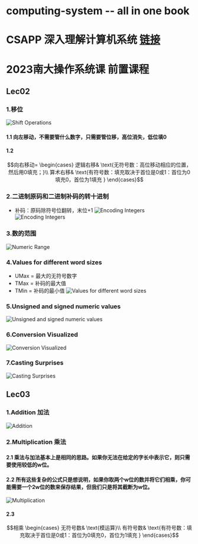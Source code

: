 # computing-system -- all in one book
# CSAPP 深入理解计算机系统 [链接](https://www.bilibili.com/video/BV1iW411d7hd/?p=2&vd_source=4eb88a68660d9a539bdb3f1863abf963)  
# 2023南大操作系统课 前置课程  
## Lec02
### 1.移位
![Shift Operations](lec02ShiftOpertions.png)
#### 1.1 向左移动，不需要管什么数字，只需要管位移，高位消失，低位填0  
#### 1.2 
$$向右移动=
\begin{cases}
逻辑右移& \text{无符号数：高位移动相应的位置，然后用0填充；}\\
算术右移& \text{有符号数：填充取决于首位是0或1：首位为0填充0，首位为1填充 }
\end{cases}$$  
 
### 2.二进制原码和二进制补码的转十进制
* 补码：原码除符号位翻转，末位+1
![Encoding Integers](lec02EncodingInteger.png)
![Encoding Integers](lec02ComplementExp.png "两个二进制补码转十进制案例")

### 3.数的范围
![Numeric Range](lec02NumericRange.png) 

### 4.Values for different word sizes
* UMax = 最大的无符号数字
* TMax = 补码的最大值
* TMin = 补码的最小值
![Values for different word sizes](lec02DifM.png) 

### 5.Unsigned and signed numeric values
![Unsigned and signed numeric values](lec02Usvalue.png) 

### 6.Conversion Visualized
![Conversion Visualized](lec02ConversionV.png) 

### 7.Casting Surprises
![Casting Surprises](lec02CastS.png) 

## Lec03
### 1.Addition 加法
![Addition](lec03UnA.png) 

### 2.Multiplication 乘法
#### 2.1 乘法与加法基本上是相同的思路。如果你无法在给定的字长中表示它，则只需要使用较低的w位。
#### 2.2 所有这些复杂的公式只是想说明，如果你取两个w位的数并将它们相乘，你可能需要一个2w位的数来保存结果，但我们只是将其截断为w位。
![Multiplication](lec03Mul.png) 
#### 2.3 
$$相乘
\begin{cases}
无符号数& \text{模运算}\\
有符号数& \text{有符号数：填充取决于首位是0或1：首位为0填充0，首位为1填充 }
\end{cases}$$  
